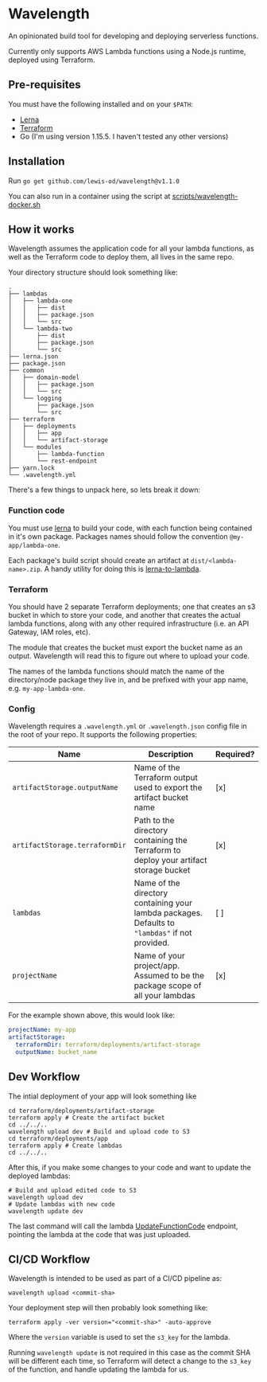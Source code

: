 # Wavelength

An opinionated build tool for developing and deploying serverless functions.

Currently only supports AWS Lambda functions using a Node.js runtime, deployed using Terraform.

## Pre-requisites
You must have the following installed and on your `$PATH`:
- [Lerna](https://github.com/lerna/lerna)
- [Terraform](https://www.terraform.io/)
- Go (I'm using version 1.15.5. I haven't tested any other versions)

## Installation
Run `go get github.com/lewis-od/wavelength@v1.1.0`

You can also run in a container using the script at [scripts/wavelength-docker.sh](scripts/wavelength-docker.sh)

## How it works

Wavelength assumes the application code for all your lambda functions, as well as the Terraform code to deploy them, all
lives in the same repo.

Your directory structure should look something like:
```text
.
├── lambdas
│   ├── lambda-one
│   │   ├── dist
│   │   ├── package.json
│   │   └── src
│   └── lambda-two
│       ├── dist
│       ├── package.json
│       └── src
├── lerna.json
├── package.json
├── common
│   ├── domain-model
│   │   ├── package.json
│   │   └── src
│   └── logging
│       ├── package.json
│       └── src
├── terraform
│   ├── deployments
│   │   ├── app
│   │   └── artifact-storage
│   └── modules
│       ├── lambda-function
│       └── rest-endpoint
├── yarn.lock
└── .wavelength.yml
```

There's a few things to unpack here, so lets break it down:

### Function code

You must use [lerna] to build your code, with each function being contained in it's own package. Packages names should
follow the convention `@my-app/lambda-one`.

Each package's build script should create an artifact at `dist/<lambda-name>.zip`. A handy utility for doing this
is [lerna-to-lambda].

[lerna]: https://github.com/lerna/lerna
[lerna-to-lambda]: https://github.com/lafiosca/lerna-to-lambda

### Terraform

You should have 2 separate Terraform deployments; one that creates an s3 bucket in which to store your code, and another
that creates the actual lambda functions, along with any other required infrastructure (i.e. an API Gateway, IAM roles,
etc).

The module that creates the bucket must export the bucket name as an output. Wavelength will read this to figure out
where to upload your code.

The names of the lambda functions should match the name of the directory/node package they live in, and be prefixed with
your app name, e.g. `my-app-lambda-one`.

### Config

Wavelength requires a `.wavelength.yml` or `.wavelength.json` config file in the root of your repo. It supports the
following properties:

| Name                            | Description                                                                                     | Required? |
| ------------------------------- | ----------------------------------------------------------------------------------------------- | --------- |
| `artifactStorage.outputName`    | Name of the Terraform output used to export the artifact bucket name                            | [x]       |
| `artifactStorage.terraformDir`  | Path to the directory containing the Terraform to deploy your artifact storage bucket           | [x]       |
| `lambdas`                       | Name of the directory containing your lambda packages. Defaults to `"lambdas"` if not provided. | [ ]       |
| `projectName`                   | Name of your project/app. Assumed to be the package scope of all your lambdas                   | [x]       |

For the example shown above, this would look like:
```yaml
projectName: my-app
artifactStorage:
  terraformDir: terraform/deployments/artifact-storage
  outputName: bucket_name
```

## Dev Workflow
The intial deployment of your app will look something like

```shell
cd terraform/deployments/artifact-storage
terraform apply # Create the artifact bucket
cd ../../..
wavelength upload dev # Build and upload code to S3
cd terraform/deployments/app
terraform apply # Create lambdas
cd ../../..
```

After this, if you make some changes to your code and want to update the deployed lambdas:
```shell
# Build and upload edited code to S3
wavelength upload dev
# Update lambdas with new code
wavelength update dev
```
The last command will call the lambda [UpdateFunctionCode] endpoint, pointing the lambda at the code that was just
uploaded.

[UpdateFunctionCode]: https://docs.aws.amazon.com/lambda/latest/dg/API_UpdateFunctionCode.html

## CI/CD Workflow
Wavelength is intended to be used as part of a CI/CD pipeline as:
```shell
wavelength upload <commit-sha>
```
Your deployment step will then probably look something like:
```shell
terraform apply -ver version="<commit-sha>" -auto-approve
```
Where the `version` variable is used to set the `s3_key` for the lambda.

Running `wavelength update` is not required in this case as the commit SHA will be different each time, so Terraform
will detect a change to the `s3_key` of the function, and handle updating the lambda for us.

